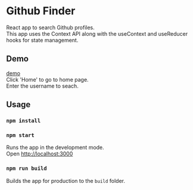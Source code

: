 # Github Finder

  React app to search Github profiles. <br>
  This app uses the Context API along with the useContext and useReducer hooks for state management.

## Demo
[demo](https://kangming1412.github.io/Github-finder/) <br>
Click 'Home' to go to home page. <br>
Enter the username to seach. <br>



## Usage

### `npm install`

### `npm start`

Runs the app in the development mode.<br>
Open [http://localhost:3000](http://localhost:3000)

### `npm run build`

Builds the app for production to the `build` folder.<br>
